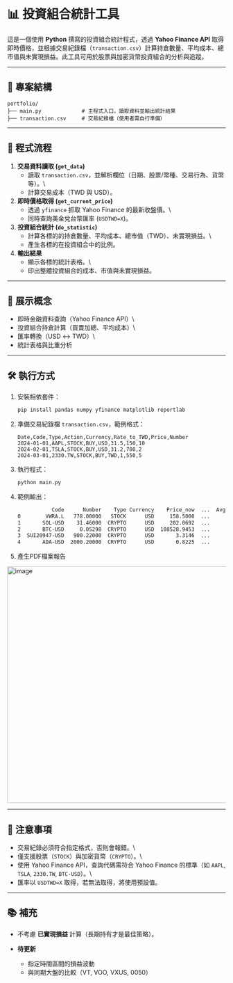# 📊 投資組合統計工具

這是一個使用 **Python** 撰寫的投資組合統計程式，透過 **Yahoo Finance
API**
取得即時價格，並根據交易紀錄檔（`transaction.csv`）計算持倉數量、平均成本、總市值與未實現損益。此工具可用於股票與加密貨幣投資組合的分析與追蹤。

------------------------------------------------------------------------

## 📁 專案結構

    portfolio/
    ├── main.py             # 主程式入口，讀取資料並輸出統計結果
    ├── transaction.csv     # 交易紀錄檔（使用者需自行準備）

------------------------------------------------------------------------

## 🚀 程式流程

1.  **交易資料讀取 (`get_data`)**
    -   讀取
        `transaction.csv`，並解析欄位（日期、股票/幣種、交易行為、貨幣等）。\
    -   計算交易成本（TWD 與 USD）。
2.  **即時價格取得 (`get_current_price`)**
    -   透過 `yfinance` 抓取 Yahoo Finance 的最新收盤價。\
    -   同時查詢美金兌台幣匯率 (`USDTWD=X`)。
3.  **投資組合統計 (`do_statistic`)**
    -   計算各標的的持倉數量、平均成本、總市值（TWD）、未實現損益。\
    -   產生各標的在投資組合中的比例。
4.  **輸出結果**
    -   顯示各標的統計表格。\
    -   印出整體投資組合的成本、市值與未實現損益。

------------------------------------------------------------------------

## 🧠 展示概念

-   即時金融資料查詢（Yahoo Finance API）\
-   投資組合持倉計算（買賣加總、平均成本）\
-   匯率轉換（USD ↔ TWD）\
-   統計表格與比重分析

------------------------------------------------------------------------

## 🛠️ 執行方式

1.  安裝相依套件：

    ``` bash
    pip install pandas numpy yfinance matplotlib reportlab
    ```

2.  準備交易紀錄檔 `transaction.csv`，範例格式：

    ``` csv
    Date,Code,Type,Action,Currency,Rate_to_TWD,Price,Number
    2024-01-01,AAPL,STOCK,BUY,USD,31.5,150,10
    2024-02-01,TSLA,STOCK,BUY,USD,31.2,700,2
    2024-03-01,2330.TW,STOCK,BUY,TWD,1,550,5
    ```

3.  執行程式：

    ``` bash
    python main.py
    ```

4.  範例輸出：

    ``` bash
               Code      Number    Type Currency    Price_now  ...  Avg_cost_TWD  Total_cost_TWD  Total_TWD  Unrealized_PnL   Ratio
    0        VWRA.L   778.00000   STOCK      USD     158.5000  ...          4496         3497888    3767705          269817  88.05%
    1       SOL-USD    31.46000  CRYPTO      USD     202.0692  ...          5064          159313     194235           34922   4.54%
    2       BTC-USD     0.05298  CRYPTO      USD  108528.9453  ...       2915685          154473     175681           21208   4.11%
    3  SUI20947-USD   900.22000  CRYPTO      USD       3.3146  ...           125          112528      91169          -21359   2.13%
    4       ADA-USD  2000.20000  CRYPTO      USD       0.8225  ...            26           52005      50266           -1739   1.17%
    ```

5.  產生PDF檔案報告

<img width="766" height="544" alt="image" src="https://github.com/user-attachments/assets/5d3a90a5-4225-4a37-8b1e-4c706538ee39" />

   
------------------------------------------------------------------------

## 📌 注意事項

-   交易紀錄必須符合指定格式，否則會報錯。\
-   僅支援股票（`STOCK`）與加密貨幣（`CRYPTO`）。\
-   使用 Yahoo Finance API，查詢代碼需符合 Yahoo Finance 的標準（如
    `AAPL`, `TSLA`, `2330.TW`, `BTC-USD`）。\
-   匯率以 `USDTWD=X` 取得，若無法取得，將使用預設值。

------------------------------------------------------------------------

## 📚 補充

-   不考慮 **已實現損益** 計算（長期持有才是最佳策略）。

- **待更新**
  - 指定時間區間的損益波動
  - 與同期大盤的比較（VT, VOO, VXUS, 0050）
